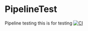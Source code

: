 # PipelineTest
Pipeline testing
this is for testing
[![CI](https://github.com/mydearmuthu1978/PipelineTest/actions/workflows/blank.yml/badge.svg)](https://github.com/mydearmuthu1978/PipelineTest/actions/workflows/blank.yml)
